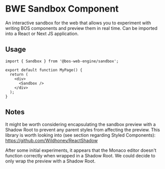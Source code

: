 # BWE Sandbox Component

An interactive sandbox for the web that allows you to experiment with writing BOS components and preview them in real time. Can be imported into a React or Next JS application.

## Usage

```tsx
import { Sandbox } from '@bos-web-engine/sandbox';

export default function MyPage() {
  return (
    <div>
      <Sandbox />
    </div>
  );
}
```

## Notes

It might be worth considering encapsulating the sandbox preview with a Shadow Root to prevent any parent styles from affecting the preview. This library is worth looking into (see section regarding Styled Components): https://github.com/Wildhoney/ReactShadow

After some initial experiments, it appears that the Monaco editor doesn't function correctly when wrapped in a Shadow Root. We could decide to only wrap the preview with a Shadow Root.
